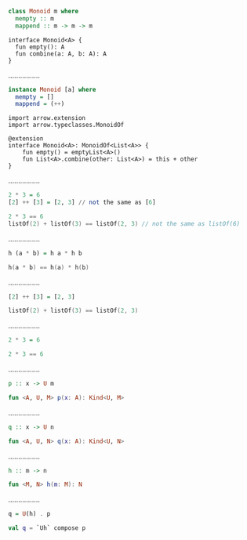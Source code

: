 ```Haskell
class Monoid m where
  mempty :: m
  mappend :: m -> m -> m
```
```kotlin:ank:silent
interface Monoid<A> {
  fun empty(): A
  fun combine(a: A, b: A): A
}
```
................
```Haskell
instance Monoid [a] where
  mempty = []
  mappend = (++)
```
```kotlin:ank:playground
import arrow.extension
import arrow.typeclasses.MonoidOf

@extension 
interface Monoid<A>: MonoidOf<List<A>> {
    fun empty() = emptyList<A>()
    fun List<A>.combine(other: List<A>) = this + other
}
```
................
```Haskell
2 * 3 = 6
[2] ++ [3] = [2, 3] // not the same as [6]
```
```kotlin
2 * 3 == 6
listOf(2) + listOf(3) == listOf(2, 3) // not the same as listOf(6)
```

................
```Haskell
h (a * b) = h a * h b
```
```kotlin
h(a * b) == h(a) * h(b)
```

................
```Haskell
[2] ++ [3] = [2, 3]
```
```kotlin
listOf(2) + listOf(3) == listOf(2, 3)
```

................
```Haskell
2 * 3 = 6
```
```kotlin
2 * 3 == 6
```
................
```Haskell
p :: x -> U m
```
```kotlin
fun <A, U, M> p(x: A): Kind<U, M>
```

................
```Haskell
q :: x -> U n
```
```kotlin
fun <A, U, N> q(x: A): Kind<U, N>
```

................
```Haskell
h :: m -> n
```
```kotlin
fun <M, N> h(m: M): N
```

................
```Haskell
q = U(h) . p
```
```kotlin
val q = `Uh` compose p
```
